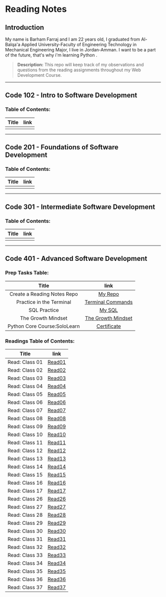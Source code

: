 # Reading Notes

## Introduction

<p> My name is Barham Farraj and I am 22 years old, I graduated from Al-Balqa'a Applied University-Faculty of 
Engineering Technology in Mechanical Engineering Major, I live in Jordan-Amman.
I want to be a part of the future, that's why i'm learning Python . </p>

> **Description:**
>This repo will keep track of my observations and questions from the reading assignments throughout my Web Development Course.

-------------------------------------------------

## Code 102 - Intro to Software Development
### Table of Contents:

| Title |  link  |
|:-:|:-:|
|   |   |

-------------------------------------------------
## Code 201 - Foundations of Software Development
### Table of Contents:

| Title |  link  |
|:-:|:-:|
|   |   |

-------------------------------------------------
## Code 301 - Intermediate Software Development
### Table of Contents:

| Title |  link  |
|:-:|:-:|
|   |   |

-------------------------------------------------
## Code 401 - Advanced Software Development
### Prep Tasks Table:

| Title |  link  |
|:-:|:-:|
| Create a Reading Notes Repo  |  [My Repo](https://github.com/Farraj007/reading-notes) |
|  Practice in the Terminal |  [Terminal Commands](./ReadingNotes401/PracticeTerminal.md)|
| SQL Practice  | [My SQL](./ReadingNotes401/SQLpractice.md)  |
| The Growth Mindset  | [The Growth Mindset](./ReadingNotes401/GrowthMindset.md) |
| Python Core Course:SoloLearn  | [Certificate](./Assets/cert-25073071-1073.png) |

### Readings Table of Contents:

| Title |  link  |
|:-:|:-:|
|  Read: Class 01 |  [Read01](./ReadingNotes401/Read01.md) |
|  Read: Class 02 |  [Read02](./ReadingNotes401/Read02.md) |
|  Read: Class 03 |  [Read03](./ReadingNotes401/Read03.md) |
|  Read: Class 04 |  [Read04](./ReadingNotes401/Read04.md) |
|  Read: Class 05 |  [Read05](./ReadingNotes401/Read05.md) |
|  Read: Class 06 |  [Read06](./ReadingNotes401/Read06.md) |
|  Read: Class 07 |  [Read07](./ReadingNotes401/Read07.md) |
|  Read: Class 08 |  [Read08](./ReadingNotes401/Read08.md) |
|  Read: Class 09 |  [Read09](./ReadingNotes401/Read09.md) |
|  Read: Class 10 |  [Read10](./ReadingNotes401/Read10.md) |
|  Read: Class 11 |  [Read11](./ReadingNotes401/Read11.md) |
|  Read: Class 12 |  [Read12](./ReadingNotes401/Read12.md) |
|  Read: Class 13 |  [Read13](./ReadingNotes401/Read13.md) |
|  Read: Class 14 |  [Read14](./ReadingNotes401/Read14.md) |
|  Read: Class 15 |  [Read15](./ReadingNotes401/Read15.md) |
|  Read: Class 16 |  [Read16](./ReadingNotes401/Read16.md) |
|  Read: Class 17 |  [Read17](./ReadingNotes401/Read17.md) |
|  Read: Class 26 |  [Read26](./ReadingNotes401/Read26.md) |
|  Read: Class 27 |  [Read27](./ReadingNotes401/Read27.md) |
|  Read: Class 28 |  [Read28](./ReadingNotes401/Read28.md) |
|  Read: Class 29 |  [Read29](./ReadingNotes401/Read29.md) |
|  Read: Class 30 |  [Read30](./ReadingNotes401/Read30.md) |
|  Read: Class 31 |  [Read31](./ReadingNotes401/Read31.md) |
|  Read: Class 32 |  [Read32](./ReadingNotes401/Read32.md) |
|  Read: Class 33 |  [Read33](./ReadingNotes401/Read33.md) |
|  Read: Class 34 |  [Read34](./ReadingNotes401/Read34.md) |
|  Read: Class 35 |  [Read35](./ReadingNotes401/Read35.md) |
|  Read: Class 36 |  [Read36](./ReadingNotes401/Read36.md) |
|  Read: Class 37 |  [Read37](./ReadingNotes401/Read37.md) |

<!-- ### Code Challenge Table of Contents:

| Title |  link  |
|:-:|:-:|
|  Code Challenge: Class 01 |  [Challenge01](https://github.com/Farraj007/data-structures-and-algorithms/blob/array-reverse/Challenge01/README.md) |
|  Code Challenge: Class 02 |  [Challenge02](https://github.com/Farraj007/data-structures-and-algorithms/tree/main/Challenge02) |
|  Code Challenge: Class 03 |  [Challenge03](https://github.com/Farraj007/data-structures-and-algorithms/tree/array-binary-search/Challenge03) |
|  Code Challenge: Class 04 |  [Challenge04]() |
|  Code Challenge: Class 05 |  [Challenge05:Implementation: Singly Linked Lists](https://github.com/Farraj007/data-structures-and-algorithms/tree/linked-list/linked-list) |

### Labs  Table of Contents:

| Title |  link  |
|:-:|:-:|
|  Lab: Class 1 -  Intro to Python |  [Lab01](https://github.com/Farraj007/snakes-cafe/tree/master/snakes-cafe) |
|  Lab: Class 2 -  Modules, Containers, and Testing |  [Lab02](https://github.com/Farraj007/math-series/tree/main) |
|  Lab: Class 3 -  File IO and Exceptions |  [Lab03](https://github.com/Farraj007/madlib-cli/tree/Madlib) |
|  Lab: Class 4 -  Garage Band with OOP |  [Lab04](https://github.com/Farraj007/pythonic-garage-band/tree/band) |
|  Lab: Class 5 -  Linked List |  [Lab05](https://github.com/Farraj007/data-structures-and-algorithms/tree/linked-list/linked-list) |
|  Lab: Class 6 -  Game of Greed I |  [Lab06](https://github.com/Game-of-Greed-group1/game-of-greed-I) |

### Learning Journal  Table of Contents:

| Title |  link  |
|:-:|:-:|
|  Learning Journal: Class 01 |  [Learning01](./LearningJournal/Learning01.md) |
|  Learning Journal: Class 02 |  [Learning02](./LearningJournal/Learning02.md) |
|  Learning Journal: Class 03 |  [Learning03](./LearningJournal/Learning03.md) |
|  Learning Journal: Class 04 |  [Learning04](./LearningJournal/Learning04.md) |
|  Learning Journal: Class 05 |  [Learning05](./LearningJournal/Learning05.md) |
|  Learning Journal: Class 06 |  [Learning06](./LearningJournal/Learning06.md) |
|  Learning Journal: Class 07 |  [Learning07](./LearningJournal/Learning07.md) |
|  Learning Journal: Class 08 |  [Learning08](./LearningJournal/Learning08.md) |
|  Learning Journal: Class 09 |  [Learning09](./LearningJournal/Learning09.md) |
|  Learning Journal: Class 10 |  [Learning10](./LearningJournal/Learning10.md) |
|  Learning Journal: Class 11 |  [Learning11](./LearningJournal/Learning11.md) |
|  Learning Journal: Class 12 |  [Learning12](./LearningJournal/Learning12.md) | -->